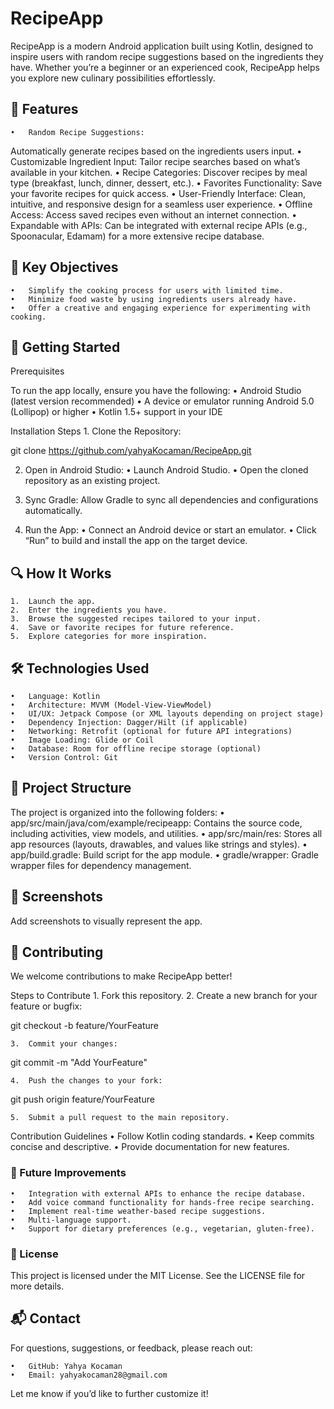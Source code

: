 

# RecipeApp

RecipeApp is a modern Android application built using Kotlin, designed to inspire users with random recipe suggestions based on the ingredients they have. Whether you’re a beginner or an experienced cook, RecipeApp helps you explore new culinary possibilities effortlessly.

 ## 📱 Features
	•	Random Recipe Suggestions:
Automatically generate recipes based on the ingredients users input.
	•	Customizable Ingredient Input:
Tailor recipe searches based on what’s available in your kitchen.
	•	Recipe Categories:
Discover recipes by meal type (breakfast, lunch, dinner, dessert, etc.).
	•	Favorites Functionality:
Save your favorite recipes for quick access.
	•	User-Friendly Interface:
Clean, intuitive, and responsive design for a seamless user experience.
	•	Offline Access:
Access saved recipes even without an internet connection.
	•	Expandable with APIs:
Can be integrated with external recipe APIs (e.g., Spoonacular, Edamam) for a more extensive recipe database.

## 🎯 Key Objectives
	•	Simplify the cooking process for users with limited time.
	•	Minimize food waste by using ingredients users already have.
	•	Offer a creative and engaging experience for experimenting with cooking.

## 🚀 Getting Started

Prerequisites

To run the app locally, ensure you have the following:
	•	Android Studio (latest version recommended)
	•	A device or emulator running Android 5.0 (Lollipop) or higher
	•	Kotlin 1.5+ support in your IDE

Installation Steps
	1.	Clone the Repository:

git clone https://github.com/yahyaKocaman/RecipeApp.git  


 2.	Open in Android Studio:
	 •	Launch Android Studio.
	 •	Open the cloned repository as an existing project.
	
 3.	Sync Gradle:
    Allow Gradle to sync all dependencies and configurations automatically.
	
 4.	Run the App:
	 •	Connect an Android device or start an emulator.
	 •	Click “Run” to build and install the app on the target device.

## 🔍 How It Works
	1.	Launch the app.
	2.	Enter the ingredients you have.
	3.	Browse the suggested recipes tailored to your input.
	4.	Save or favorite recipes for future reference.
	5.	Explore categories for more inspiration.

## 🛠️ Technologies Used
	•	Language: Kotlin
	•	Architecture: MVVM (Model-View-ViewModel)
	•	UI/UX: Jetpack Compose (or XML layouts depending on project stage)
	•	Dependency Injection: Dagger/Hilt (if applicable)
	•	Networking: Retrofit (optional for future API integrations)
	•	Image Loading: Glide or Coil
	•	Database: Room for offline recipe storage (optional)
	•	Version Control: Git

## 📂 Project Structure

The project is organized into the following folders:
	•	app/src/main/java/com/example/recipeapp: Contains the source code, including activities, view models, and utilities.
	•	app/src/main/res: Stores all app resources (layouts, drawables, and values like strings and styles).
	•	app/build.gradle: Build script for the app module.
	•	gradle/wrapper: Gradle wrapper files for dependency management.

## 📸 Screenshots

 Add screenshots to visually represent the app.

## 🤝 Contributing

We welcome contributions to make RecipeApp better!

 Steps to Contribute
	 1.	Fork this repository.
	 2.	Create a new branch for your feature or bugfix:

git checkout -b feature/YourFeature  


	3.	Commit your changes:

git commit -m "Add YourFeature"  


	4.	Push the changes to your fork:

git push origin feature/YourFeature  


	5.	Submit a pull request to the main repository.

Contribution Guidelines
	•	Follow Kotlin coding standards.
	•	Keep commits concise and descriptive.
	•	Provide documentation for new features.

### 🌟 Future Improvements
	•	Integration with external APIs to enhance the recipe database.
	•	Add voice command functionality for hands-free recipe searching.
	•	Implement real-time weather-based recipe suggestions.
	•	Multi-language support.
	•	Support for dietary preferences (e.g., vegetarian, gluten-free).

### 📝 License

This project is licensed under the MIT License. See the LICENSE file for more details.

## 📬 Contact

For questions, suggestions, or feedback, please reach out:

	•	GitHub: Yahya Kocaman
	•	Email: yahyakocaman28@gmail.com

Let me know if you’d like to further customize it!